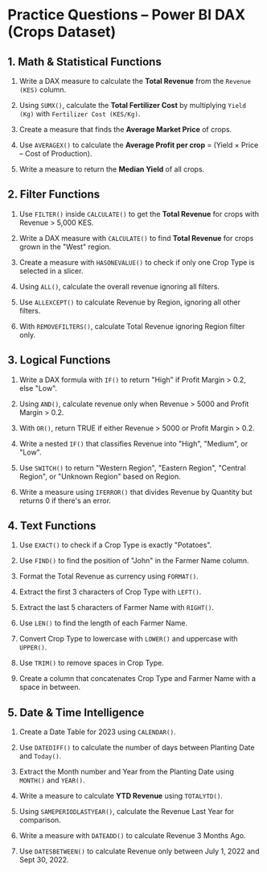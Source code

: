 # Practice Questions – Power BI DAX (Crops Dataset)

## 1. Math & Statistical Functions

1. Write a DAX measure to calculate the **Total Revenue** from the `Revenue (KES)` column.

2. Using `SUMX()`, calculate the **Total Fertilizer Cost** by multiplying `Yield (Kg)` with `Fertilizer Cost (KES/Kg)`.

3. Create a measure that finds the **Average Market Price** of crops.

4. Use `AVERAGEX()` to calculate the **Average Profit per crop** = (Yield × Price – Cost of Production).

5. Write a measure to return the **Median Yield** of all crops.

## 2. Filter Functions

1. Use `FILTER()` inside `CALCULATE()` to get the **Total Revenue** for crops with Revenue > 5,000 KES.

2. Write a DAX measure with `CALCULATE()` to find **Total Revenue** for crops grown in the "West" region.

3. Create a measure with `HASONEVALUE()` to check if only one Crop Type is selected in a slicer.

4. Using `ALL()`, calculate the overall revenue ignoring all filters.

5. Use `ALLEXCEPT()` to calculate Revenue by Region, ignoring all other filters.

6. With `REMOVEFILTERS()`, calculate Total Revenue ignoring Region filter only.

## 3. Logical Functions

1. Write a DAX formula with `IF()` to return "High" if Profit Margin > 0.2, else "Low".

2. Using `AND()`, calculate revenue only when Revenue > 5000 and Profit Margin > 0.2.

3. With `OR()`, return TRUE if either Revenue > 5000 or Profit Margin > 0.2.

4. Write a nested `IF()` that classifies Revenue into "High", "Medium", or "Low".

5. Use `SWITCH()` to return "Western Region", "Eastern Region", "Central Region", or "Unknown Region" based on Region.

6. Write a measure using `IFERROR()` that divides Revenue by Quantity but returns 0 if there's an error.

## 4. Text Functions

1. Use `EXACT()` to check if a Crop Type is exactly "Potatoes".

2. Use `FIND()` to find the position of "John" in the Farmer Name column.

3. Format the Total Revenue as currency using `FORMAT()`.

4. Extract the first 3 characters of Crop Type with `LEFT()`.

5. Extract the last 5 characters of Farmer Name with `RIGHT()`.

6. Use `LEN()` to find the length of each Farmer Name.

7. Convert Crop Type to lowercase with `LOWER()` and uppercase with `UPPER()`.

8. Use `TRIM()` to remove spaces in Crop Type.

9. Create a column that concatenates Crop Type and Farmer Name with a space in between.

## 5. Date & Time Intelligence

1. Create a Date Table for 2023 using `CALENDAR()`.

2. Use `DATEDIFF()` to calculate the number of days between Planting Date and `Today()`.

3. Extract the Month number and Year from the Planting Date using `MONTH()` and `YEAR()`.

4. Write a measure to calculate **YTD Revenue** using `TOTALYTD()`.

5. Using `SAMEPERIODLASTYEAR()`, calculate the Revenue Last Year for comparison.

6. Write a measure with `DATEADD()` to calculate Revenue 3 Months Ago.

7. Use `DATESBETWEEN()` to calculate Revenue only between July 1, 2022 and Sept 30, 2022.
